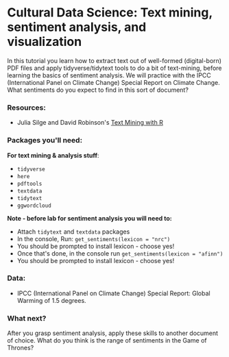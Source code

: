 # Cultural Data Science: Text mining, sentiment analysis, and visualization
In this tutorial you learn how to extract text out of well-formed (digital-born) PDF files and apply tidyverse/tidytext tools to do a bit of text-mining, before learning the basics of sentiment analysis. We will practice with the IPCC (International Panel on Climate Change) Special Report on Climate Change. What sentiments do you expect to find in this sort of document?

### Resources:

- Julia Silge and David Robinson's [Text Mining with R](https://www.tidytextmining.com/)

### Packages you'll need:

**For text mining & analysis stuff**: 

- `tidyverse`
- `here`
- `pdftools`
- `textdata`
- `tidytext`
- `ggwordcloud`


**Note - before lab for sentiment analysis you will need to:**

- Attach `tidytext` and `textdata` packages
- In the console, Run: `get_sentiments(lexicon = "nrc")`
- You should be prompted to install lexicon - choose yes!
- Once that's done, in the console run `get_sentiments(lexicon = "afinn")`
- You should be prompted to install lexicon - choose yes!

### Data: 

- IPCC (International Panel on Climate Change) Special Report: Global Warming of 1.5 degrees. 

### What next?
After you grasp sentiment analysis, apply these skills to another document of choice. What do you think is the range of sentiments in the Game of Thrones? 

